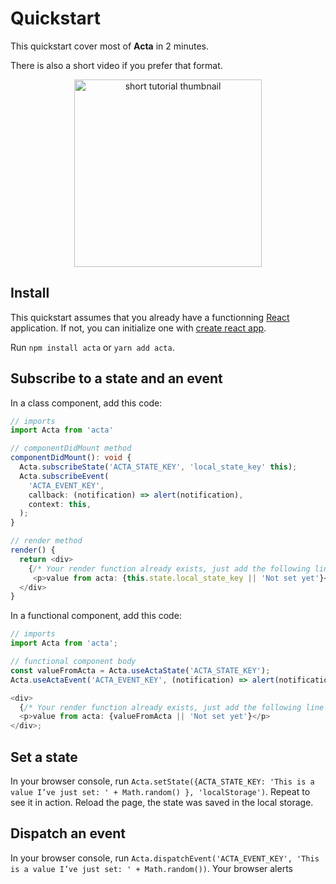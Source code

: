 # Quickstart

This quickstart cover most of **Acta** in 2 minutes.

There is also a short video if you prefer that format.

<p align="center">
  <a href="https://www.youtube.com/watch?v=dHPcp_7UmDM" target="_blank" rel="noopener noreferrer">
    <img src="/_media/short_tuto_video.jpg" alt="short tutorial thumbnail" width="300" />
  </a>
</p>

## Install

This quickstart assumes that you already have a functionning [React](https://reactjs.org/) application. If not, you can initialize one with [create react app](https://create-react-app.dev/docs/getting-started/).

Run `npm install acta` or `yarn add acta`.

## Subscribe to a state and an event

In a class component, add this code:

```typescript
// imports
import Acta from 'acta'

// componentDidMount method
componentDidMount(): void {
  Acta.subscribeState('ACTA_STATE_KEY', 'local_state_key' this);
  Acta.subscribeEvent(
    'ACTA_EVENT_KEY',
    callback: (notification) => alert(notification),
    context: this,
  );
}

// render method
render() {
  return <div>
    {/* Your render function already exists, just add the following line */}
     <p>value from acta: {this.state.local_state_key || 'Not set yet'}</p>
  </div>
}
```

In a functional component, add this code:

```typescript
// imports
import Acta from 'acta';

// functional component body
const valueFromActa = Acta.useActaState('ACTA_STATE_KEY');
Acta.useActaEvent('ACTA_EVENT_KEY', (notification) => alert(notification));

<div>
  {/* Your render function already exists, just add the following line */}
  <p>value from acta: {valueFromActa || 'Not set yet'}</p>
</div>;
```

## Set a state

In your browser console, run `Acta.setState({ACTA_STATE_KEY: 'This is a value I’ve just set: ' + Math.random() }, 'localStorage')`. Repeat to see it in action. Reload the page, the state was saved in the local storage.

## Dispatch an event

In your browser console, run `Acta.dispatchEvent('ACTA_EVENT_KEY', 'This is a value I’ve just set: ' + Math.random())`. Your browser alerts
